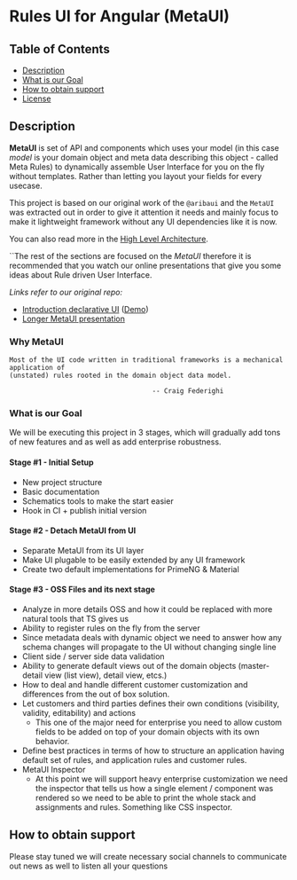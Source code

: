 # Rules UI for Angular (MetaUI)



## Table of Contents

* [Description](#description)
* [What is our Goal](#what-is-our-goal)
* [How to obtain support](#howto-obtain-support)
* [License](#license)





## Description

**MetaUI** is set of API and components which uses your model (in this case _model_ is your domain object and meta data 
describing this object - called Meta Rules) to dynamically assemble User Interface for you on the fly without templates. 
Rather than letting you layout your fields for every usecase. 

This project is based on our original work of the `@aribaui` and the `MetaUI` was extracted out in order to give it attention 
it needs and mainly focus to make it lightweight framework without any UI dependencies like it is now.

You can also read more in the [High Level Architecture][1].


``The rest of the sections are focused on the _MetaUI_ therefore it is recommended that you watch our online presentations that give
you some ideas about Rule driven User Interface.

_Links refer to our original repo:_

 - [Introduction declarative UI](https://www.youtube.com/watch?v=-Bv_ceUn1K8) ([Demo](https://sap.github.io/angular-metaui/))
 - [Longer MetaUI presentation](https://www.youtube.com/watch?v=F0BMw_Sxjig)
 



### Why MetaUI

```
Most of the UI code written in traditional frameworks is a mechanical application of 
(unstated) rules rooted in the domain object data model.
  						            
  						            -- Craig Federighi 	
```


### What is our Goal

We will be executing this project in 3 stages, which will gradually add tons of new features and as well as add enterprise 
robustness.


#### Stage #1 - Initial Setup
* New project structure 
* Basic documentation
* Schematics tools to make the start easier
* Hook in CI + publish initial version

#### Stage #2 - Detach MetaUI from UI

* Separate MetaUI from its UI layer
* Make UI plugable to be easily extended by any UI framework
* Create two default implementations for PrimeNG & Material  


#### Stage #3 - OSS Files and its next stage


- Analyze in more details OSS and how it could be replaced with more natural tools that TS gives us
- Ability to register rules on the fly from the server 
- Since metadata deals with dynamic object we need to answer how any schema changes will propagate to the UI without changing single line
- Client side / server side data validation
- Ability to generate default views out of the domain objects (master-detail view (list view), detail view, etcs.)
- How to deal and handle different customer customization and differences from the out of box solution. 
-  Let customers and third parties defines their own conditions (visibility, validity, editability) and actions
    - This one of the major need for enterprise you need to allow custom fields to be added on top of your domain objects with its own behavior.
- Define best practices in terms of how to structure an application having default set of rules, and application rules and customer rules.
- MetaUI Inspector
   -  At this point we will support heavy enterprise customization we need the inspector that tells us how a single element / component was 
   rendered so we need to be able to print the whole stack and assignments and rules. Something like CSS inspector.



## How to obtain support

Please stay tuned we will create necessary social channels to communicate out news as well to listen all your questions

 [1]: https://github.com/ngx-meta/rules/blob/master/packages/metaui/docs/architecture.md
 
  

 
 
